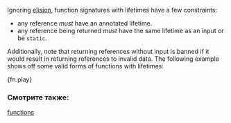 Ignoring [elision], function signatures with lifetimes have a few constraints: 

* any reference *must* have an annotated lifetime.
* any reference being returned *must* have the same lifetime as an input or
be `static`.

Additionally, note that returning references without input is banned if it
would result in returning references to invalid data. The following example shows
off some valid forms of functions with lifetimes:

{fn.play}

### Смотрите также:

[functions][fn]

[elision]: /scope/lifetime/elision.html
[fn]: /fn.html
